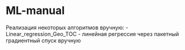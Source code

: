 # ML-manual
Реализация некоторых алгоритмов вручную:
-Linear_regression_Geo_TOC - линейная регрессия через пакетный градиентный спуск вручную
